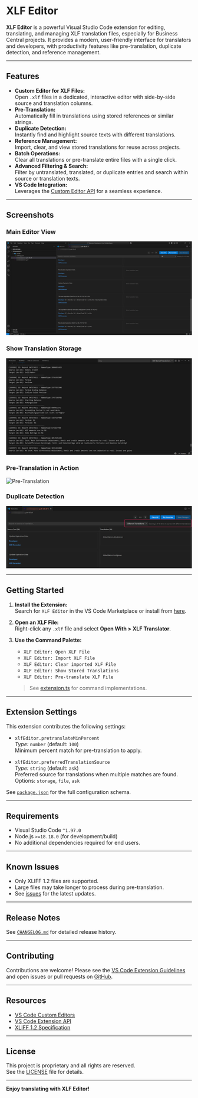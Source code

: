 # XLF Editor

**XLF Editor** is a powerful Visual Studio Code extension for editing, translating, and managing XLF translation files, especially for Business Central projects. It provides a modern, user-friendly interface for translators and developers, with productivity features like pre-translation, duplicate detection, and reference management.

---

## Features

- **Custom Editor for XLF Files:**  
  Open `.xlf` files in a dedicated, interactive editor with side-by-side source and translation columns.
- **Pre-Translation:**  
  Automatically fill in translations using stored references or similar strings.
- **Duplicate Detection:**  
  Instantly find and highlight source texts with different translations.
- **Reference Management:**  
  Import, clear, and view stored translations for reuse across projects.
- **Batch Operations:**  
  Clear all translations or pre-translate entire files with a single click.
- **Advanced Filtering & Search:**  
  Filter by untranslated, translated, or duplicate entries and search within source or translation texts.
- **VS Code Integration:**  
  Leverages the [Custom Editor API](https://code.visualstudio.com/api/extension-guides/custom-editors) for a seamless experience.

---

## Screenshots

### Main Editor View

![Main Editor View](xlf-editor/images/editor-view.png)

### Show Translation Storage

![Translation Storage](xlf-editor/images/translation-storage.png)

### Pre-Translation in Action

![Pre-Translation](xlf-editor/images/pretranslate.gif)

### Duplicate Detection

![Duplicate Detection](xlf-editor/images/duplicates.png)

---

## Getting Started

1. **Install the Extension:**  
   Search for `XLF Editor` in the VS Code Marketplace or install from [here](https://marketplace.visualstudio.com/).

2. **Open an XLF File:**  
   Right-click any `.xlf` file and select **Open With > XLF Translator**.

3. **Use the Command Palette:**  
   - `XLF Editor: Open XLF File`
   - `XLF Editor: Import XLF File`
   - `XLF Editor: Clear imported XLF File`
   - `XLF Editor: Show Stored Translations`
   - `XLF Editor: Pre-translate XLF File`

   > See [extension.ts](xlf-editor/src/extension.ts) for command implementations.

---

## Extension Settings

This extension contributes the following settings:

- `xlfEditor.pretranslateMinPercent`  
  *Type:* `number` (default: `100`)  
  Minimum percent match for pre-translation to apply.

- `xlfEditor.preferredTranslationSource`  
  *Type:* `string` (default: `ask`)  
  Preferred source for translations when multiple matches are found.  
  Options: `storage`, `file`, `ask`

See [`package.json`](xlf-editor/package.json) for the full configuration schema.

---

## Requirements

- Visual Studio Code `^1.97.0`
- Node.js `>=18.18.0` (for development/build)
- No additional dependencies required for end users.

---

## Known Issues

- Only XLIFF 1.2 files are supported.
- Large files may take longer to process during pre-translation.
- See [issues](https://github.com/DaJan404/xlfeditor/issues) for the latest updates.

---

## Release Notes

See [`CHANGELOG.md`](xlf-editor/CHANGELOG.md) for detailed release history.

---

## Contributing

Contributions are welcome! Please see the [VS Code Extension Guidelines](https://code.visualstudio.com/api/references/extension-guidelines) and open issues or pull requests on [GitHub](https://github.com/DaJan404/xlfeditor).

---

## Resources

- [VS Code Custom Editors](https://code.visualstudio.com/api/extension-guides/custom-editors)
- [VS Code Extension API](https://code.visualstudio.com/api)
- [XLIFF 1.2 Specification](https://docs.oasis-open.org/xliff/v1.2/os/xliff-core.html)

---

## License

This project is proprietary and all rights are reserved.  
See the [LICENSE](/LICENSE.md) file for details.

---

**Enjoy translating with XLF Editor!**
